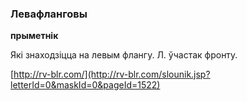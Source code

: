 ### Левафланговы
**прыметнік**

Які знаходзіцца на левым флангу. Л. ўчастак фронту.

<a rel="author">[http://rv-blr.com/](http://rv-blr.com/slounik.jsp?letterId=0&maskId=0&pageId=1522)</a>
